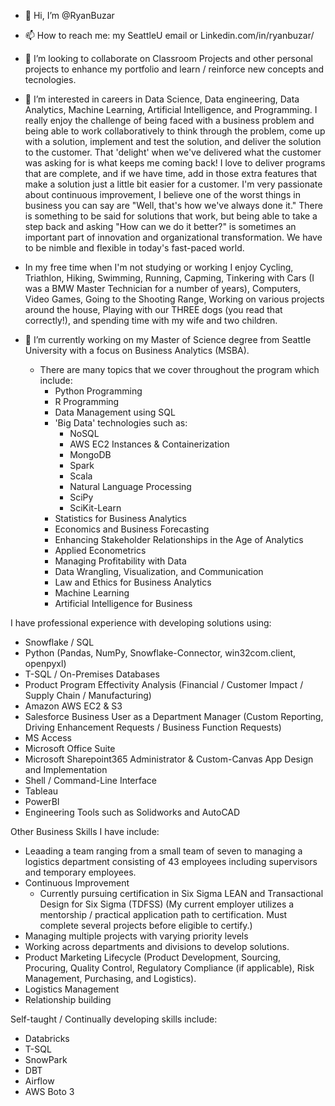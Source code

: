 - 👋 Hi, I’m @RyanBuzar
- 📫 How to reach me: my SeattleU email or Linkedin.com/in/ryanbuzar/
- 💞️ I’m looking to collaborate on Classroom Projects and other personal projects to enhance my portfolio and learn / reinforce new concepts and tecnologies. 
- 👀 I’m interested in careers in Data Science, Data engineering, Data Analytics, Machine Learning, Artificial Intelligence, and Programming. I really enjoy the challenge of being faced with a business problem and being able to work collaboratively to think through the problem, come up with a solution, implement and test the solution, and deliver the solution to the customer. That 'delight' when we've delivered what the customer was asking for is what keeps me coming back! I love to deliver programs that are complete, and if we have time, add in those extra features that make a solution just a little bit easier for a customer. I'm very passionate about continuous improvement, I believe one of the worst things in business you can say are "Well, that's how we've always done it." There is something to be said for solutions that work, but being able to take a step back and asking "How can we do it better?" is sometimes an important part of innovation and organizational transformation. We have to be nimble and flexible in today's fast-paced world.
  
- In my free time when I'm not studying or working I enjoy Cycling, Triathlon, Hiking, Swimming, Running, Capming, Tinkering with Cars (I was a BMW Master Technician for a number of years), Computers, Video Games, Going to the Shooting Range, Working on various projects around the house, Playing with our THREE dogs (you read that correctly!), and spending time with my wife and two children.
  
- 🌱 I’m currently working on my Master of Science degree from Seattle University with a focus on Business Analytics (MSBA).
  - There are many topics that we cover throughout the program which include:
    - Python Programming
    - R Programming
    - Data Management using SQL
    - 'Big Data' technologies such as:
      - NoSQL
      - AWS EC2 Instances & Containerization
      - MongoDB
      - Spark
      - Scala
      - Natural Language Processing
      - SciPy
      - SciKit-Learn 
    - Statistics for Business Analytics
    - Economics and Business Forecasting
    - Enhancing Stakeholder Relationships in the Age of Analytics
    - Applied Econometrics
    - Managing Profitability with Data
    - Data Wrangling, Visualization, and Communication
    - Law and Ethics for Business Analytics
    - Machine Learning 
    - Artificial Intelligence for Business

I have professional experience with developing solutions using:
- Snowflake / SQL
- Python (Pandas, NumPy, Snowflake-Connector, win32com.client, openpyxl)
- T-SQL / On-Premises Databases
- Product Program Effectivity Analysis (Financial / Customer Impact / Supply Chain / Manufacturing)
- Amazon AWS EC2 & S3
- Salesforce Business User as a Department Manager (Custom Reporting, Driving Enhancement Requests / Business Function Requests)
- MS Access
- Microsoft Office Suite
- Microsoft Sharepoint365 Administrator & Custom-Canvas App Design and Implementation
- Shell / Command-Line Interface
- Tableau
- PowerBI
- Engineering Tools such as Solidworks and AutoCAD

Other Business Skills I have include:
- Leaading a team ranging from a small team of seven to managing a logistics department consisting of 43 employees including supervisors and temporary employees.
- Continuous Improvement
  - Currently pursuing certification in Six Sigma LEAN and Transactional Design for Six Sigma (TDFSS) (My current employer utilizes a mentorship / practical application
      path to certification. Must complete several projects before eligible to certify.)
- Managing multiple projects with varying priority levels
- Working across departments and divisions to develop solutions.
- Product Marketing Lifecycle (Product Development, Sourcing, Procuring, Quality Control, Regulatory Compliance (if applicable), Risk Management, Purchasing, and Logistics).
- Logistics Management
- Relationship building

Self-taught / Continually developing skills include:
- Databricks
- T-SQL
- SnowPark
- DBT
- Airflow
- AWS Boto 3

<!---
RyanBuzar/RyanBuzar is a ✨ special ✨ repository because its `README.md` (this file) appears on your GitHub profile.
You can click the Preview link to take a look at your changes.
--->
